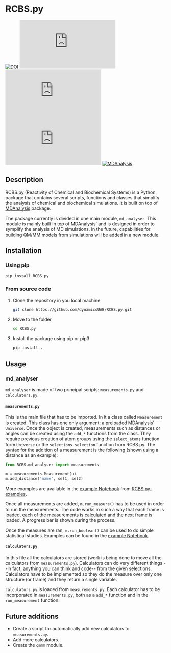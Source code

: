 # RCBS.py

[![DOI](https://zenodo.org/badge/266803510.svg)](https://zenodo.org/badge/latestdoi/266803510)
[![GitHub release (latest by date)](https://img.shields.io/github/v/release/dynamicsUAB/RCBS.py)](https://github.com/dynamicsUAB/RCBS.py)
[![PyPI](https://img.shields.io/pypi/v/RCBS.py)](https://pypi.org/project/RCBS.py/)
![GitHub](https://img.shields.io/github/license/dynamicsUAB/RCBS.py)
[![MDAnalysis](https://img.shields.io/badge/Powered%20by-MDAnalysis-lightgray.svg)](https://www.mdanalysis.org)

## Description

RCBS.py (Reactivity of Chemical and Biochemical Systems) is a Python package that contains several scripts, functions and classes that simplify the analysis of chemical and biochemical simulations. It is built on top of [MDAnalysis](https://www.mdanalysis.com) package. 

The package currently is divided in one main module, `md_analyser`. This module is mainly built in top of MDAnalysis' and is designed in order to symplify the analysis of MD simulations. In the future, capabilities for building QM/MM models from simulations will be added in a new module.

## Installation

### Using pip

```bash
pip install RCBS.py
```

### From source code

1. Clone the repository in you local machine
    ```bash
    git clone https://github.com/dynamicsUAB/RCBS.py.git
    ```
2. Move to the folder
    ```bash
    cd RCBS.py
    ```
3. Install the package using pip or pip3
    ```bash
    pip install .
    ```

## Usage

### md_analyser

`md_analyser` is made of two principal scripts: `measurements.py` and `calculators.py`.

#### `measurements.py`

This is the main file that has to be imported. In it a class called `Measurement` is created. This class has one only argument: a preloaded MDAnalysis' `Universe`. Once the object is created, measurements such as distances or angles can be created using the `add_*` functions from the class. They require previous creation of atom groups using the `select_atoms` function form `Universe` or the `selections.selection` function from RCBS.py. The syntax for the addition of a measurement is the following (shown using a distance as an example):

```python
from RCBS.md_analyser import measurements

m = measurements.Measurement(u)
m.add_distance('name', sel1, sel2)
```

More examples are available in the [example Notebook](https://github.com/dynamicsUAB/RCBS.py-examples/blob/eddcf8fe39f558717f4a86474f3938872b93adbf/md_analyser/trajectory_analysis_and_frame_extraction.ipynb) from [RCBS.py-examples](https://github.com/dynamicsUAB/RCBS.py-examples).

Once all measurements are added, `m.run_measure()` has to be used in order to run the measurements. The code works in such a way that each frame is loaded, each of the measurements is calculated and the next frame is loaded. A progress bar is shown during the process.

Once the measures are ran, `m.run_boolean()` can be used to do simple statistical studies. Examples can be found in the [example Notebook](https://github.com/dynamicsUAB/RCBS.py-examples/blob/eddcf8fe39f558717f4a86474f3938872b93adbf/md_analyser/trajectory_analysis_and_frame_extraction.ipynb).

#### `calculators.py`

In this file all the calculators are stored (work is being done to move all the calculators from `measurements.py`). Calculators can do very different things --in fact, anything you can think and code-- from the given selections. Calculators have to be implemented so they do the measure over only one structure (or frame) and they return a single variable.

`calculators.py` is loaded from `measurements.py`. Each calculator has to be incorporated in `measurements.py`, both as a `add_*` function and in the `run_measurement` function. 

## Future additions

- Create a script for automatically add new calculators to `measurements.py`.
- Add more calculators.
- Create the `qmmm` module.


